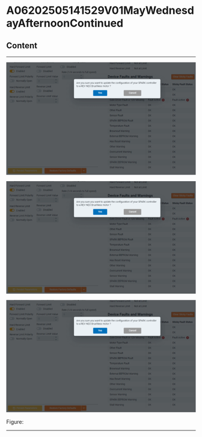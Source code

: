# A06202505141529V01MayWednesdayAfternoonContinued

## Content

____

![image](https://github.com/CoderSales/robotCanRevInterface/blob/main/static/images/confirmUpdateNotice.png)

![image](https://raw.githubusercontent.com/CoderSales/robotCanRevInterface/main/static/images/confirmUpdateNotice.png)

![image](/static/images/confirmUpdateNotice.png)

Figure: 

____
